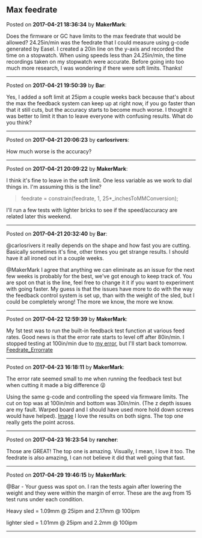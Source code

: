 ## Max feedrate
Posted on **2017-04-21 18:36:34** by **MakerMark**:

Does the firmware or GC have limits to the max feedrate that would be allowed? 24.25in/min was the feedrate that I could measure using g-code generated by Easel. I created a 20in line on the y-axis and recorded the time on a stopwatch. When using speeds less than 24.25in/min, the time recordings taken on my stopwatch were accurate. Before going into too much more research, I was wondering if there were soft limits.  Thanks!

---

Posted on **2017-04-21 19:50:39** by **Bar**:

Yes, I added a soft limit at 25ipm a couple weeks back because that's about the max the feedback system can keep up at right now, if you go faster than that it still cuts, but the accuracy starts to become much worse. I thought it was better to limit it than to leave everyone with confusing results. What do you think?

---

Posted on **2017-04-21 20:06:23** by **carlosrivers**:

How much worse is the accuracy?

---

Posted on **2017-04-21 20:09:22** by **MakerMark**:

I think it's fine to leave in the soft limit. One less variable as we work to dial things in. I'm assuming this is the line?

> feedrate = constrain(feedrate, 1, 25*_inchesToMMConversion);

I'll run a few tests with lighter bricks to see if the speed/accuracy are related later this weekend.

---

Posted on **2017-04-21 20:32:40** by **Bar**:

@carlosrivers it really depends on the shape and how fast you are cutting. Basically sometimes it's fine, other times you get strange results. I should have it all ironed out in a couple weeks.



@MakerMark I agree that anything we can eliminate as an issue for the next few weeks is probably for the best, we've got enough to keep track of. You are spot on that is the line, feel free to change it it if you want to experiment with going faster. My guess is that the issues have more to do with the way the feedback control system is set up, than with the weight of the sled, but I could be completely wrong! The more we know, the more we know.

---

Posted on **2017-04-22 12:59:39** by **MakerMark**:

My 1st test was to run the built-in feedback test function at various feed rates. Good news is that the error rate starts to level off after 80in/min. I stopped testing at 100in/min due to [my error](https://github.com/MaslowCNC/GroundControl/issues/222), but I'll start back tomorrow.   [Feedrate_Errorrate](../../images/am/Wp/amWp_feedrate_errorrate.png.jpg)

---

Posted on **2017-04-23 16:18:11** by **MakerMark**:

The error rate seemed small to me when running the feedback test but when cutting it made a big difference 😜



Using the same g-code and controlling the speed via firmware limits. The cut on top was at 100in/min and bottom was 30in/min. (The z depth issues are my fault. Warped board and I should have used more hold down screws would have helped).  [Image](../../images/m7/lZ/m7lZ_image.jpeg.jpg)  I love the results on both signs. The top one really gets the point across.

---

Posted on **2017-04-23 16:23:54** by **rancher**:

Those are GREAT!  The top one is amazing.  Visually, I mean, I love it too.  The feedrate is also amazing, I can not believe it did that well going that fast.

---

Posted on **2017-04-29 19:46:15** by **MakerMark**:

@Bar - Your guess was spot on.  I ran the tests again after lowering the weight and they were within the margin of error. These are the avg from 15 test runs under each condition. 

Heavy sled = 1.09mm @ 25ipm and 2.17mm @ 100ipm

lighter sled = 1.01mm @ 25ipm and 2.2mm @ 100ipm

---

